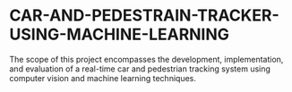 # CAR-AND-PEDESTRAIN-TRACKER-USING-MACHINE-LEARNING
The scope of this project encompasses the development, implementation, and evaluation of a real-time car and pedestrian tracking system using computer vision and machine learning techniques. 
